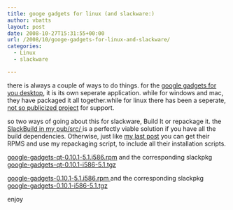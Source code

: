 ```yaml
---
title: googe gadgets for linux (and slackware:)
author: vbatts
layout: post
date: 2008-10-27T15:31:55+00:00
url: /2008/10/googe-gadgets-for-linux-and-slackware/
categories:
  - Linux
  - slackware

---
```

there is always a couple of ways to do things. for the [google gadgets for you desktop][1], it is its own seperate application. while for windows and mac, they have packaged it all together.while for linux there has been a seperate, [not so publicized project][2] for support.

so two ways of going about this for slackware, Build It or repackage it. the <a href="http://://hashbangbash.com/pub/src/SlackBuilds/TESTING/google-gadgets/" target="_blank">SlackBuild in my pub/src/ </a>is a perfectly viable solution if you have all the build dependencies. Otherwise, just like <a href="/index.php/2008/10/26/google-desktop-for-slackware/" target="_blank">my last post</a> you can get their RPMS and use my repackaging script, to include all their installation scripts.

<a href="http://download.opensuse.org/repositories/home:/hfiguiere/openSUSE_10.3/i586/google-gadgets-qt-0.10.1-5.1.i586.rpm" target="_blank">google-gadgets-qt-0.10.1-5.1.i586.rpm</a> and the corresponding slackpkg <a href="http://hashbangbash.com/downloads/slackpkgs/google-gadgets-qt-0.10.1-i586-5.1.tgz" target="_blank">google-gadgets-qt-0.10.1-i586-5.1.tgz</a>

<a href="http://download.opensuse.org/repositories/home:/hfiguiere/openSUSE_10.3/i586/google-gadgets-0.10.1-5.1.i586.rpm" target="_blank">google-gadgets-0.10.1-5.1.i586.rpm </a>and the corresponding slackpkg <a href="http://hashbangbash.com/downloads/slackpkgs/google-gadgets-0.10.1-i586-5.1.tgz" target="_blank">google-gadgets-0.10.1-i586-5.1.tgz</a>

enjoy

 [1]: http://desktop.google.com/plugins/
 [2]: http://code.google.com/p/google-gadgets-for-linux/